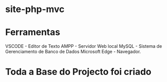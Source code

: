 # site-php-mvc

# Ferramentas
VSCODE - Editor de Texto
AMPP - Servidor Web local
MySQL - Sistema de Gerenciamento de Banco de Dados
Microsoft Edge - Navegador.


# Toda a Base do Projecto foi criado
